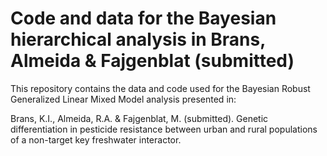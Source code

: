 # Code and data for the Bayesian hierarchical analysis in Brans, Almeida & Fajgenblat (submitted)
This repository contains the data and code used for the Bayesian Robust Generalized Linear Mixed Model analysis presented in:
 
Brans, K.I., Almeida, R.A. & Fajgenblat, M. (submitted). Genetic differentiation in pesticide resistance between urban and rural populations of a non-target key freshwater interactor.
